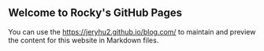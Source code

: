 ## Welcome to Rocky's GitHub Pages

You can use the https://jeryhu2.github.io/blog.com/ to maintain and preview the content for this website in Markdown files.
